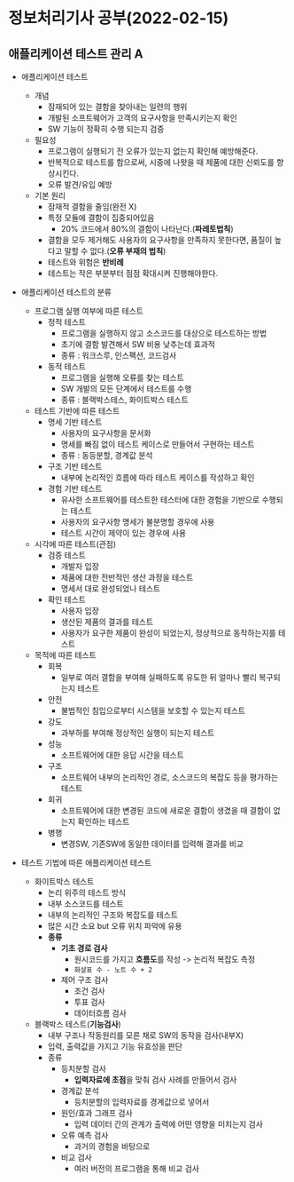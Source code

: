# 정보처리기사 공부(2022-02-15)



## 애플리케이션 테스트 관리 A



* 애플리케이션 테스트
  * 개념
    * 잠재되어 있는 결함을 찾아내는 일련의 행위
    * 개발된 소프트웨어가 고객의 요구사항을 만족시키는지 확인
    * SW 기능이 정확히 수행 되는지 검증
  * 필요성
    * 프로그램이 실행되기 전 오류가 있는지 없는지 확인해 예방해준다.
    * 반복적으로 테스트를 함으로써, 시중에 나왓을 때 제품에 대한 신뢰도를 향상시킨다.
    * 오류 발견/유입 예방
  * 기본 원리
    * 잠재적 결함을 줄임(완전 X)
    * 특정 모듈에 결함이 집중되어있음
      * 20% 코드에서 80%의 결함이 나타난다.(**파레토법칙**)
    * 결함을 모두 제거해도 사용자의 요구사항을 만족하지 못한다면, 품질이 높다고 말할 수 없다.(**오류 부재의 법칙**)
    * 테스트와 위험은 **반비례**
    * 테스트는 작은 부분부터 점점 확대시켜 진행해야한다.



* 애플리케이션 테스트의 분류
  * 프로그램 실행 여부에 따른 테스트
    * 정적 테스트
      * 프로그램을 실행하지 않고 소스코드를 대상으로 테스트하는 방법
      * 초기에 결함 발견해서 SW 비용 낮추는데 효과적
      * 종류 : 워크스루, 인스펙션, 코드검사
    * 동적 테스트
      * 프로그램을 실행해 오류를 찾는 테스트
      * SW 개발의 모든 단계에서 테스트를 수행
      * 종류 : 블랙박스테스, 화이트박스 테스트
  * 테스트 기반에 따른 테스트
    * 명세 기반 테스트
      * 사용자의 요구사항을 문서화
      * 명세를 빠짐 없이 테스트 케이스로 만들어서 구현하는 테스트
      * 종류 : 동등분할, 경계값 분석
    * 구조 기반 테스트
      * 내부에 논리적인 흐름에 따라 테스트 케이스를 작성하고 확인
    * 경험 기반 테스트
      * 유사한 소프트웨어를 테스트한 테스터에 대한 경험을 기반으로 수행되는 테스트
      * 사용자의 요구사항 명세가 불분명할 경우에 사용
      * 테스트 시간이 제약이 있는 경우에 사용
  * 시각에 따른 테스트(관점)
    * 검증 테스트
      * 개발자 입장
      * 제품에 대한 전반적인 생산 과정을 테스트
      * 명세서 대로 완성되었나 테스트
    * 확인 테스트
      * 사용자 입장
      * 생산된 제품의 결과를 테스트
      * 사용자가 요구한 제품이 완성이 되었는지, 정상적으로 동작하는지를 테스트
  * 목적에 따른 테스트
    * 회복
      * 일부로 여러 결함을 부여해 실패하도록 유도한 뒤 얼마나 빨리 복구되는지 테스트
    * 안전
      * 불법적인 침입으로부터 시스템을 보호할 수 있는지 테스트
    * 강도
      * 과부하를 부여해 정상적인 실행이 되는지 테스트 
    * 성능
      * 소프트웨어에 대한 응답 시간을 테스트
    * 구조
      * 소프트웨어 내부의 논리적인 경로, 소스코드의 복잡도 등을 평가하는 테스트
    * 회귀
      * 소프트웨어에 대한 변경된 코드에 새로운 결함이 생겼을 때 결함이 없는지 확인하는 테스트
    * 병행
      * 변경SW, 기존SW에 동일한 데이터를 입력해 결과를 비교





* 테스트 기법에 따른 애플리케이션 테스트
  * 화이트박스 테스트
    * 논리 위주의 테스트 방식
    * 내부 소스코드를 테스트
    * 내부의 논리적인 구조와 복잡도를 테스트
    * 많은 시간 소요 but 오류 위치 파악에 유용
    * **종류**
      * **기초 경로 검사**
        * 원시코드를 가지고 **흐름도**를 작성 -> 논리적 복잡도 측정
        * `화살표 수 - 노트 수 + 2`
      * 제어 구조 검사
        * 조건 검사
        * 투표 검사
        * 데이터흐름 검사
  * 블랙박스 테스트(**기능검사**)
    * 내부 구조나 작동원리를 모른 채로 SW의 동작을 검사(내부X)
    * 입력, 출력값을 가지고 기능 유효성을 판단
    * 종류
      * 등치분할 검사
        * **입력자료에 초점**을 맞춰 검사 사례를 만들어서 검사
      * 경계값 분석
        * 등치분할의 입력자료를 경계값으로 넣어서
      * 원인/효과 그래프 검사
        * 입력 데이터 간의 관계가 출력에 어떤 영향을 미치는지 검사
      * 오류 예측 검사
        * 과거의 경험을 바탕으로
      * 비교 검사
        * 여러 버전의 프로그램을 통해 비교 검사